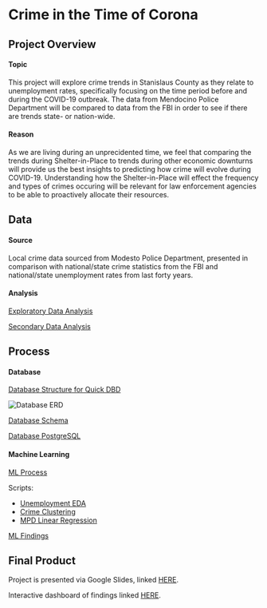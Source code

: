 # Crime in the Time of Corona


## Project Overview

#### Topic

This project will explore crime trends in Stanislaus County as they relate to unemployment rates, specifically focusing on the time period before and during the COVID-19 outbreak.  The data from Mendocino Police Department will be compared to data from the FBI in order to see if there are trends state- or nation-wide.

#### Reason

As we are living during an unprecidented time, we feel that comparing the trends during Shelter-in-Place to trends during other economic downturns will provide us the best insights to predicting how crime will evolve during COVID-19.  Understanding how the Shelter-in-Place will effect the frequency and types of crimes occuring will be relevant for law enforcement agencies to be able to proactively allocate their resources.



## Data

#### Source

Local crime data sourced from Modesto Police Department, presented in comparison with national/state crime statistics from the FBI and national/state unemployment rates from last forty years.

#### Analysis

[Exploratory Data Analysis](https://github.com/alysonrussell/Crime-in-the-Time-of-Corona/blob/master/ExploratoryDataAnalysis.md)

[Secondary Data Analysis](https://github.com/alysonrussell/Crime-in-the-Time-of-Corona/blob/master/SecondaryFBICrimeAndEmploymentDataAnalysis.md)



## Process

#### Database

[Database Structure for Quick DBD](https://github.com/alysonrussell/Crime-in-the-Time-of-Corona/blob/master/Database/CrimeCoronaDBStructureForQuickDBD.txt)

![Database ERD](https://raw.githubusercontent.com/alysonrussell/Crime-in-the-Time-of-Corona/master/Database/EntityRelationshipDiagram-QuickDBD.pnfg)

[Database Schema](https://github.com/alysonrussell/Crime-in-the-Time-of-Corona/blob/master/Database/CrimeCoronaDatabaseSchema.md)

[Database PostgreSQL](https://github.com/alysonrussell/Crime-in-the-Time-of-Corona/blob/master/Database/Build_crime_corona_db_postGresql.sql)

#### Machine Learning

[ML Process](https://github.com/alysonrussell/Crime-in-the-Time-of-Corona/blob/master/ML_Doc.md)

Scripts:

- [Unemployment EDA](https://github.com/alysonrussell/Crime-in-the-Time-of-Corona/blob/master/ML_Scripts/Unemployment_FBICrime_EDA_ML.ipynb)
- [Crime Clustering](https://github.com/alysonrussell/Crime-in-the-Time-of-Corona/blob/master/ML_Scripts/Unemp_FBICrime_ML_Clustering.ipynb)
- [MPD Linear Regression](https://github.com/alysonrussell/Crime-in-the-Time-of-Corona/blob/master/ML_Scripts/LinearRegression_LocalData.ipynb)

[ML Findings](https://github.com/alysonrussell/Crime-in-the-Time-of-Corona/blob/master/MachineLearningFindings)



## Final Product

Project is presented via Google Slides, linked [HERE](https://docs.google.com/presentation/d/1x2qhGkETnMjPA9_aBLomAbw2vduWJ3hdudnhB3qyIYo/edit#slide=id.gc6f9e470d_0_5).

Interactive dashboard of findings linked [HERE](https://datastudio.google.com/open/1oE4FtObIcGgdxFQkgxe7S7SQZI0tfHFs).
